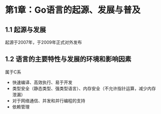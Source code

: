 # 第1章：Go语言的起源、发展与普及

## 1.1 起源与发展

起源于2007年，于2009年正式对外发布

## 1.2 语言的主要特性与发展的环境和影响因素

属于C系

- 快速编译、高效执行、易于开发
- 类型安全（静态类型、强类型语言）、内存安全（不允许指针运算，减少内存泄漏）
- 对于网络通信、并发和并行编程的支持
- 依赖管理